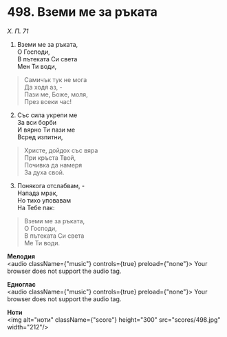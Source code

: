 # 498. Вземи ме за ръката

_Х. П. 71_

1. Вземи ме за ръката,  
О Господи,  
В пътеката Си света  
Мен Ти води,  

> Самичък тук не мога  
> Да ходя аз, -  
> Пази ме, Боже, моля,  
> През всеки час!

2. Със сила укрепи ме  
За вси борби  
И вярно Ти пази ме  
Всред изпитни,  

> Христе, дойдох със вяра  
> При кръста Твой,  
> Почивка да намеря  
> За духа свой.  

3. Понякога отслабвам, -  
Напада мрак,  
Но тихо уповавам  
На Тебе пак:  

> Вземи ме за ръката,  
> О Господи,  
> В пътеката Си света  
> Ме Ти води.

**Мелодия**  
<audio className={"music"} controls={true} preload={"none"}>
    <source src="mp3/498.mp3" type="audio/mpeg"/>
    Your browser does not support the audio tag.
</audio>

**Едноглас**  
<audio className={"music"} controls={true} preload={"none"}>
    <source src="transp/498.mp3" type="audio/mpeg"/>
    Your browser does not support the audio tag.
</audio>

**Ноти**  
<img alt="ноти" className={"score"} height="300" src="scores/498.jpg" width="212"/>
